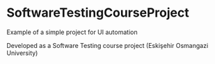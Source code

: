 # SoftwareTestingCourseProject
Example of a simple project for UI automation

Developed as a Software Testing course project (Eskişehir Osmangazi University)
